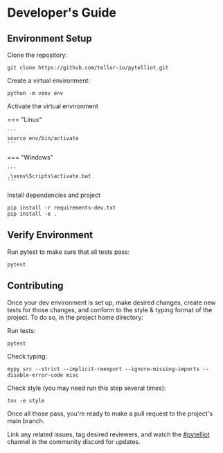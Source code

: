 # Developer's Guide


## Environment Setup

Clone the repository:

    git clone https://github.com/tellor-io/pytelliot.git

Create a virtual environment:

    python -m venv env

Activate the virtual environment

=== "Linux"

    ```
    source env/bin/activate
    ```

=== "Windows"

    ```
    .\venv\Scripts\activate.bat
    ```

Install dependencies and project

    pip install -r requirements-dev.txt
    pip install -e .

## Verify Environment

Run pytest to make sure that all tests pass:

    pytest

## Contributing


Once your dev environment is set up, make desired changes, create new tests for those changes,
and conform to the style & typing format of the project. To do so, in the project home directory:

Run tests:

    pytest

Check typing:

    mypy src --strict --implicit-reexport --ignore-missing-imports --disable-error-code misc

Check style (you may need run this step several times):

    tox -e style


Once all those pass, you're ready to make a pull request to the project's main branch.

Link any related issues, tag desired reviewers, and watch the [#pytelliot](https://discord.gg/URXVQdGjAT) channel in the
community discord for updates.
